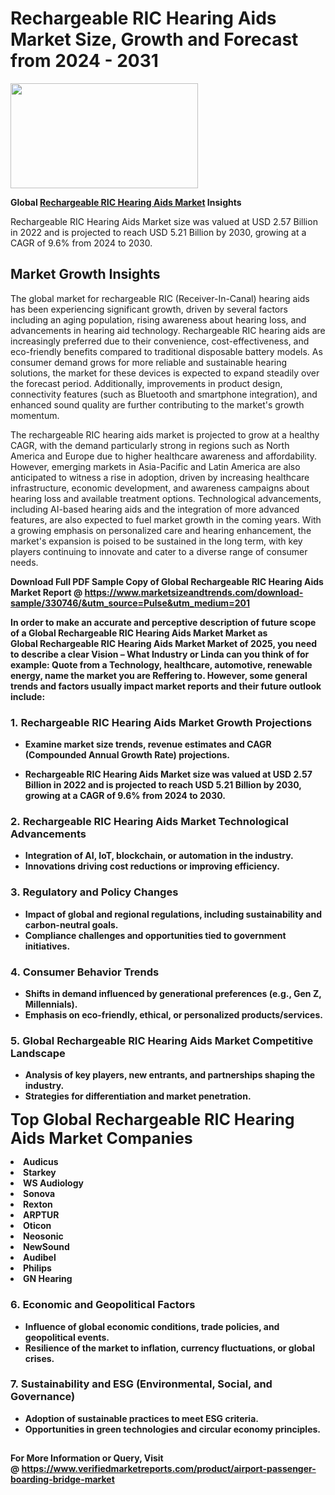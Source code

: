 <H1>Rechargeable RIC Hearing Aids Market Size, Growth and Forecast from 2024 - 2031</H1><img class="aligncenter size-medium wp-image-584254" src="https://thirdeyenews.in/wp-content/uploads/2024/09/Global-Market-Research-300x168.jpeg" alt="" width="300" height="168" /><p><strong>Global&nbsp;<a href="https://www.marketsizeandtrends.com/download-sample/330746/&amp;utm_source=Pulse&amp;utm_medium=201">Rechargeable RIC Hearing Aids Market</a> Insights</strong></p><p>Rechargeable RIC Hearing Aids Market size was valued at USD 2.57 Billion in 2022 and is projected to reach USD 5.21 Billion by 2030, growing at a CAGR of 9.6% from 2024 to 2030.</p><p><h2>Market Growth Insights</h2> <p>The global market for rechargeable RIC (Receiver-In-Canal) hearing aids has been experiencing significant growth, driven by several factors including an aging population, rising awareness about hearing loss, and advancements in hearing aid technology. Rechargeable RIC hearing aids are increasingly preferred due to their convenience, cost-effectiveness, and eco-friendly benefits compared to traditional disposable battery models. As consumer demand grows for more reliable and sustainable hearing solutions, the market for these devices is expected to expand steadily over the forecast period. Additionally, improvements in product design, connectivity features (such as Bluetooth and smartphone integration), and enhanced sound quality are further contributing to the market's growth momentum.</p> <p><strong></strong></p> <p>The rechargeable RIC hearing aids market is projected to grow at a healthy CAGR, with the demand particularly strong in regions such as North America and Europe due to higher healthcare awareness and affordability. However, emerging markets in Asia-Pacific and Latin America are also anticipated to witness a rise in adoption, driven by increasing healthcare infrastructure, economic development, and awareness campaigns about hearing loss and available treatment options. Technological advancements, including AI-based hearing aids and the integration of more advanced features, are also expected to fuel market growth in the coming years. With a growing emphasis on personalized care and hearing enhancement, the market's expansion is poised to be sustained in the long term, with key players continuing to innovate and cater to a diverse range of consumer needs.</p> <p><strong></p><p><span class=""><strong>Download Full PDF Sample Copy of Global Rechargeable RIC Hearing Aids Market Report</strong> @ <a href="https://www.marketsizeandtrends.com/download-sample/330746/&amp;utm_source=Pulse&amp;utm_medium=201" target="_blank">https://www.marketsizeandtrends.com/download-sample/330746/&amp;utm_source=Pulse&amp;utm_medium=201</a></span></p><p>In order to make an accurate and perceptive description of future scope of a Global&nbsp;Rechargeable RIC Hearing Aids Market Market as Global&nbsp;Rechargeable RIC Hearing Aids Market Market of 2025, you need to describe a clear Vision &ndash; What Industry or Linda can you think of for example: Quote from a Technology, healthcare, automotive, renewable energy, name the market you are Reffering to. However, some general trends and factors usually impact market reports and their future outlook include:</p><h3>1.&nbsp;<strong>Rechargeable RIC Hearing Aids Market Growth Projections</strong></h3><ul><li>Examine market size trends, revenue estimates and CAGR (Compounded Annual Growth Rate) projections.</li><li><p>Rechargeable RIC Hearing Aids Market size was valued at USD 2.57 Billion in 2022 and is projected to reach USD 5.21 Billion by 2030, growing at a CAGR of 9.6% from 2024 to 2030.</p></li></ul><h3>2.&nbsp;<strong>Rechargeable RIC Hearing Aids Market Technological Advancements</strong></h3><ul><li>Integration of AI, IoT, blockchain, or automation in the industry.</li><li>Innovations driving cost reductions or improving efficiency.</li></ul><h3>3.&nbsp;<strong>Regulatory and Policy Changes</strong></h3><ul><li>Impact of global and regional regulations, including sustainability and carbon-neutral goals.</li><li>Compliance challenges and opportunities tied to government initiatives.</li></ul><h3>4.&nbsp;<strong>Consumer Behavior Trends</strong></h3><ul><li>Shifts in demand influenced by generational preferences (e.g., Gen Z, Millennials).</li><li>Emphasis on eco-friendly, ethical, or personalized products/services.</li></ul><h3>5.&nbsp;<strong>Global Rechargeable RIC Hearing Aids Market Competitive Landscape</strong></h3><ul><li>Analysis of key players, new entrants, and partnerships shaping the industry.</li><li>Strategies for differentiation and market penetration.</li></ul><p data-pm-slice="1 1 []"><span style="color: inherit; font-family: inherit; font-size: 25px;">Top Global Rechargeable RIC Hearing Aids Market Companies</span></p><div class="" data-test-id=""><p><li>Audicus</li><li> Starkey</li><li> WS Audiology</li><li> Sonova</li><li> Rexton</li><li> ARPTUR</li><li> Oticon</li><li> Neosonic</li><li> NewSound</li><li> Audibel</li><li> Philips</li><li> GN Hearing</li></p></div><h3>6.&nbsp;<strong>Economic and Geopolitical Factors</strong></h3><ul><li>Influence of global economic conditions, trade policies, and geopolitical events.</li><li>Resilience of the market to inflation, currency fluctuations, or global crises.</li></ul><h3>7.&nbsp;<strong>Sustainability and ESG (Environmental, Social, and Governance)</strong></h3><ul><li>Adoption of sustainable practices to meet ESG criteria.</li><li>Opportunities in green technologies and circular economy principles.</li></ul><h2><strong style="font-size: 14px;">For More Information or Query, Visit @&nbsp;</strong><a style="background-color: #ffffff; font-size: 14px;" href="https://www.marketsizeandtrends.com/report/rechargeable-ric-hearing-aids-market/" target="_blank">https://www.verifiedmarketreports.com/product/airport-passenger-boarding-bridge-market</a></h2>
